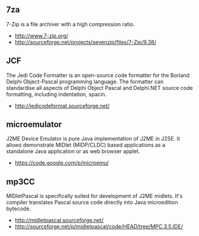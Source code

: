 7za
---

7-Zip is a file archiver with a high compression ratio.

- http://www.7-zip.org/
- http://sourceforge.net/projects/sevenzip/files/7-Zip/9.38/

JCF
---

The Jedi Code Formatter is an open-source code formatter for the Borland Delphi Object-Pascal programming language. The formatter can standardise all aspects of Delphi Object Pascal and Delphi.NET source code formatting, including indentation, spacin.

- http://jedicodeformat.sourceforge.net/

microemulator
-------------

J2ME Device Emulator is pure Java implementation of J2ME in J2SE. It allows demonstrate MIDlet (MIDP/CLDC) based applications as a standalone Java application or as web browser applet.

- https://code.google.com/p/microemu/

mp3CC
-----

MIDletPascal is specifically suited for development of J2ME midlets. It's compiler translates Pascal source code directly into Java microedition bytecode.

- http://midletpascal.sourceforge.net/
- http://sourceforge.net/p/midletpascal/code/HEAD/tree/MPC.3.5.IDE/
